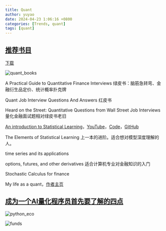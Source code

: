 ```yaml
---
title: Quant
author: yuyao
date: 2024-04-23 1:06:16 +0800 
categories: [Trends, quant]
tags: [quant]
---
```


## [推荐书目](https://space.bilibili.com/1306180558)

[下载](https://github.com/yuy4o/project/releases/download/v0.0.1/quant_books.zip)

![quant_books](https://raw.githubusercontent.com/yuy4o/yuy4o/main/figures/quant_books.png)

A Practical Guide to Quantitative Finance Interviews 绿皮书：脑筋急转弯、金融衍生品定价、统计概率扑克牌

Quant Job Interview Questions And Answers 红皮书

Heard on the Street: Quantitative Questions from Wall Street Job Interviews 量化金融面试题相对绿皮书老旧

[An introduction to Statistical Learning](https://www.statlearning.com/)，[YouTube](https://www.youtube.com/playlist?list=PLoROMvodv4rPP6braWoRt5UCXYZ71GZIQ)，[Code](https://islp.readthedocs.io/en/latest/)，[GitHub](https://github.com/intro-stat-learning)

The Elements of Statistical Learning 上一本的进阶。适合想对模型深度理解的人。

time series and its applications

options, futures, and other derivatives 适合计算机专业对金融知识的入门

Stochastic Calculus for finance

My life as a quant，[作者主页](https://emanuelderman.com/)

## [成为一个AI量化程序员首先要了解的四点](https://cloud.tencent.com/developer/article/1430013)

![python_eco](https://raw.githubusercontent.com/yuy4o/yuy4o/main/figures/python_eco.jpg)

![funds](https://raw.githubusercontent.com/yuy4o/yuy4o/main/figures/funds.jpg)